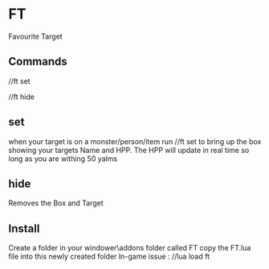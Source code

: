 # FT
Favourite Target

## Commands

//ft set

//ft hide

## set
when your target is on a monster/person/item run //ft set to bring up the box showing your targets Name and HPP. 
The HPP will update in real time so long as you are withing 50 yalms

## hide
Removes the Box and Target

## Install

Create a folder in your windower\addons folder called FT
copy the FT.lua file into this newly created folder
In-game issue :
//lua load ft

